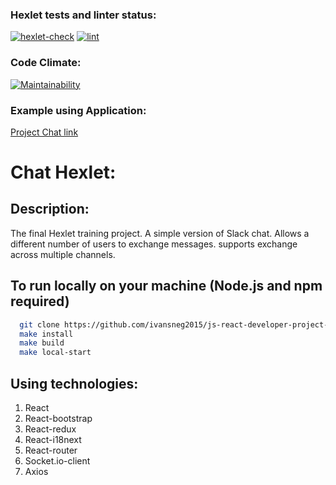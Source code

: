 ### Hexlet tests and linter status:
[![hexlet-check](https://github.com/ivansneg2015/js-react-developer-project-12/actions/workflows/hexlet-check.yml/badge.svg)](https://github.com/ivansneg2015/js-react-developer-project-12/actions/workflows/hexlet-check.yml)
[![lint](https://github.com/ivansneg2015/js-react-developer-project-12/actions/workflows/lint.yml/badge.svg)](https://github.com/ivansneg2015/js-react-developer-project-12/actions/workflows/lint.yml)
### Code Climate:
[![Maintainability](https://api.codeclimate.com/v1/badges/a761f1869fa461dcc5b4/maintainability)](https://codeclimate.com/github/IVANn84/frontend-project-12/maintainability)

### Example using Application:
[Project Chat link](https://js-react-developer-project-12-3vth.onrender.com)

# Chat Hexlet:

## **Description:**
The final Hexlet training project. A simple version of Slack chat. Allows a different number of users to exchange messages. supports exchange across multiple channels.

## To run locally on your machine (Node.js and npm required)
```bash
  git clone https://github.com/ivansneg2015/js-react-developer-project-12
  make install
  make build
  make local-start
```

 ## **Using technologies:**

 1. React
 2. React-bootstrap
 3. React-redux
 4. React-i18next
 5. React-router
 6. Socket.io-client
 7. Axios
